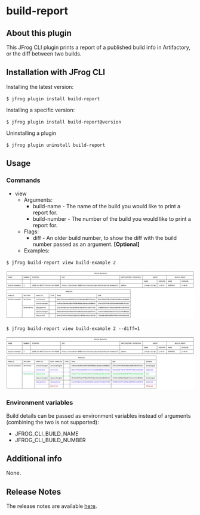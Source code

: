 # build-report

## About this plugin
This JFrog CLI plugin prints a report of a published build info in Artifactory, or the diff between two builds.

## Installation with JFrog CLI
Installing the latest version:

`$ jfrog plugin install build-report`

Installing a specific version:

`$ jfrog plugin install build-report@version`

Uninstalling a plugin

`$ jfrog plugin uninstall build-report`

## Usage
### Commands
* view
    - Arguments:
        - build-name - The name of the build you would like to print a report for.
        - build-number - The number of the build you would like to print a report for.
    - Flags:
        - diff - An older build number, to show the diff with the build number passed as an argument.  **[Optional]**
    - Examples:
    
`$ jfrog build-report view build-example 2`

![View](docs/images/build-report-view.png)

`$ jfrog build-report view build-example 2 --diff=1`

![Diff](docs/images/build-report-diff.png)

### Environment variables
Build details can be passed as environment variables instead of arguments (combining the two is not supported):
* JFROG_CLI_BUILD_NAME
* JFROG_CLI_BUILD_NUMBER

## Additional info
None.

## Release Notes
The release notes are available [here](RELEASE.md).
